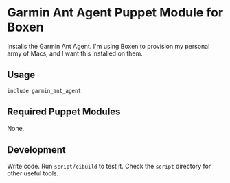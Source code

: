 # Garmin Ant Agent Puppet Module for Boxen

Installs the Garmin Ant Agent. I'm using Boxen to provision my personal army of
Macs, and I want this installed on them.

## Usage

```puppet
include garmin_ant_agent
```

## Required Puppet Modules

None.

## Development

Write code. Run `script/cibuild` to test it. Check the `script`
directory for other useful tools.
